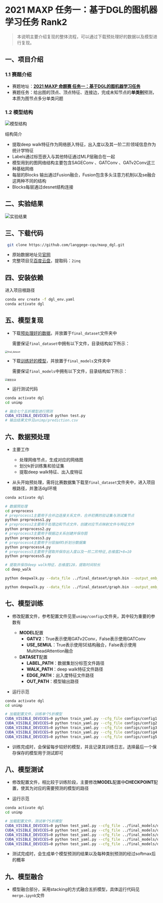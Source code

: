 # 2021 MAXP 任务一：基于DGL的图机器学习任务 Rank2

>本说明主要介绍复现的整体流程，可以通过下载预处理好的数据以及模型进行复现。

## 一、项目介绍

### 1.1 赛题介绍

* 赛题地址：[**2021 MAXP 命题赛 任务一：基于DGL的图机器学习任务**](https://www.biendata.xyz/competition/maxp_dgl/)
* 赛题任务：给出图的顶点、顶点特征、连接边，完成未知节点的**单类别**预测，本质为图节点多分单类问题


### 1.2 模型结构

![模型结构](pic/model.png)

结构简介

* 提取deep walk特征作为网络嵌入特征，出入度以及其一阶二阶领域信息作为统计学特征
* Labels通过标签嵌入与其他特征通过MLP层融合在一起
* 模型用到的图网络结构主要包含SAGEConv 、GATConv 、GATv2Conv这三种基础网络
* 每层的Blocks 输出通过Fusion融合，Fusion包含多头注意力机制以及se融合这两种不同的结构
* Blocks每层通过desnet结构连接

## 二、实验结果

![实验结果](pic/result.png)

## 三、下载代码

```sh
 git clone https://github.com/langgege-cqu/maxp_dgl.git
```
* 原始数据地址见[官网](https://www.biendata.xyz/competition/maxp_dgl/data/)
* 完整项目见[百度云盘](https://pan.baidu.com/s/1wCybVuV8CdRsuV3-43MTpw)，提取码：`2inq`

## 四、安装依赖

进入项目根路径

```sh
conda env create -f dgl_env.yaml
conda activate dgl
```

## 五、模型复现

* 下载[预处理好的数据](http://www.vtrust.top:4322/dgl/submit/final_dataset)，并放置于`final_dataset`文件夹中

  需要保证`final_dataset`中拥有以下文件，目录结构如下所示：

<img src="pic/final_dataset.png" alt="final_dataset" style="zoom:50%;" />

* 下载[训练好的模型](](http://www.vtrust.top:4322/dgl/submit/final_models))，并放置于`final_models`文件夹中

  需要保证`final_models`中拥有以下文件，目录结构如下所示：

<img src="pic/final_models.png" alt="模型目录" style="zoom:50%;" />

* 运行测试代码

```sh
conda activate dgl
cd unimp

# 融合七个五折模型进行预测
CUDA_VISIBLE_DEVICES=0 python test.py
# 输出结果文件见unimp/prediction.csv
```

## 六、数据预处理

* 主要工作
  * 处理网络节点，生成对应的网络图
  * 划分k折训练集和验证集
  * 提取deep walk特征、出入度特征

* 从头开始预处理，需将比赛数据集下载至`final_dataset`文件夹中，进入项目根路径，并激活dgl环境

```sh
conda activate dgl

# 数据预处理
cd preprocess
# preprocess1主要用于合并边连接关系文件，合并初赛的验证集与测试集节点
python preprocess1.py
# preprocess2主要用于处理边和节点文件，创建对应节点映射文件与特征文件
python preprocess2.py
# preprocess3主要用于根据边关系创建并保存图
python preprocess3.py
# preprocess4主要用于分层抽样5折划分数据集
python preprocess4.py
# preprocess5主要用于提取并保存出入度以及一阶二阶特征,总维度2+8=10
python preprocess5.py

# 提取并保存deep walk特征，总维度128，提取时间较长
cd deep_walk

python deepwalk.py --data_file ../final_dataset/graph.bin --output_emb_file ../final_dataset/deep_walk1.npy --mix --gpus 0 1 2 3 4 5 6 7 --batch_size 5000 --window_size 5 --num_walks 50 --negative 1 --neg_weight 1 --walk_length 80  --lap_norm 0.01 --lr 0.1 --use_context_weight

python deepwalk.py --data_file ../final_dataset/graph.bin --output_emb_file ../final_dataset/deep_walk2.npy --mix --gpus 0 1 2 3 4 5 6 7 --batch_size 5000 --window_size 5 --num_walks 50 --negative 1 --neg_weight 1 --walk_length 100 --lap_norm 0.01 --lr 0.1 --use_context_weight
```

## 七、模型训练

* 修改配置文件，参考配置文件见至`unimp/configs`文件夹，其中较为重要的参数有

  * **MODEL**配置
    * **GATV2**：True表示使用GATv2Conv，False表示使用GATConv
    * **USE_SEMUL**：True表示使用SE结构融合，False表示使用MultiheadAttention融合
  * **DATASET**配置
    * **LABEL_PATH**：数据集划分标签文件路径
    * **WALK_PATH**：deep walk特征文件路径
    * **EDGE_PATH**：出入度特征文件路径
    * **OUT_PATH**：模型输出路径

* 运行示范

```sh
conda activate dgl
cd unimp

# 加载配置文件，训练单个5折模型
CUDA_VISIBLE_DEVICES=0 python train_yaml.py --cfg_file configs/config1.yaml
CUDA_VISIBLE_DEVICES=0 python train_yaml.py --cfg_file configs/config2.yaml
CUDA_VISIBLE_DEVICES=0 python train_yaml.py --cfg_file configs/config3.yaml
CUDA_VISIBLE_DEVICES=0 python train_yaml.py --cfg_file configs/config4.yaml
CUDA_VISIBLE_DEVICES=0 python train_yaml.py --cfg_file configs/config5.yaml
```

* 训练完成时，会保留每步较好的模型，并且记录其训练日志，选择最后一个保存保存的模型用于测试即可

## 八、模型测试

* 修改配置文件，相比较于训练阶段，主要修改**MODEL**配置中**CHECKPOINT**配置，使其为对应的需要预测的模型的路径

* 运行示范

```sh
conda activate dgl
cd unimp

# 加载配置文件，测试单个5折模型
CUDA_VISIBLE_DEVICES=0 python test_yaml.py --cfg_file ../final_models/deepwalk1/unimp_split1/config.yaml
CUDA_VISIBLE_DEVICES=0 python test_yaml.py --cfg_file ../final_models/deepwalk1/unimp_split2/config.yaml
CUDA_VISIBLE_DEVICES=0 python test_yaml.py --cfg_file ../final_models/deepwalk1/unimp_split3/config.yaml
CUDA_VISIBLE_DEVICES=0 python test_yaml.py --cfg_file ../final_models/deepwalk1/unimp_split4/config.yaml
CUDA_VISIBLE_DEVICES=0 python test_yaml.py --cfg_file ../final_models/deepwalk1/unimp_split5/config.yaml
```

* 测试完成时，会生成单个模型预测的结果以及每种类别预测的经过softmax后的概率

## 九、模型融合

* 模型融合部分，采用stacking的方式融合五折模型，具体运行代码见`merge.ipynb`文件





